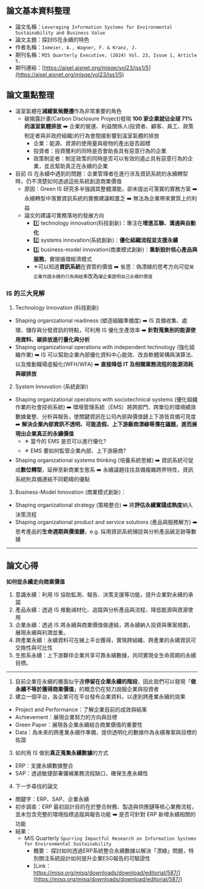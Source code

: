## 論文基本資料整理
- 論文名稱：`Leveraging Information Systems for Environmental Sustainability and Business Value`
- 論文主題：探討IS在永續的特色
- 作者名稱：`Ixmeier, A., Wagner, F. & Kranz, J.`
- 期刊名稱：`MIS Quarterly Executive, (2024) Vol. 23, Issue 1, Article 5.`
- 期刊連結：[https://aisel.aisnet.org/misqe/vol23/iss1/5](https://aisel.aisnet.org/misqe/vol23/iss1/5)

## 論文重點整理
- 溫室氣體在**減緩氣候變遷**作為非常重要的角色
  - 碳揭露計畫(Carbon Disclosure Project)發現 **100 家企業就佔全球 71% 的溫室氣體排放** ➡️ 企業的營運、利益關係人(投資者、顧客、員工、政策制定者與非政府組織)的行為會間接影響到溫室氣體的排放
    - 企業：能源、資源的使用量與廢物的產出是否超標
    - 投資者：投資獲利的同時是否會助長具有惡意行為的企業
    - 政策制定者：制定政策的同時是否可以有效的遏止具有惡意行為的企業，並且幫助真正在永續的企業
- 目前 IS 在永續中遇到的問題：企業管理者在進行涉及資訊系統的永續轉型時，仍不清楚如何透過這些系統創造商業價值
  - 原因：Green IS 研究多半強調其整體潛能，卻未提出可落實的實務方案 ➡️ 永續轉型中落實資訊系統的實務建議較匱乏 ➡️ 無法為企業帶來實質上的利益
  - 論文的建議可實務落地的發展方向 
    - 1️⃣ technology innovation(科技創新)：專注在**增進互聯、溝通與自動化**
    - 2️⃣ systems innovation(系統創新)：**優化組織流程並支援永續**
    - 3️⃣ business-model innovation(商業模式創新)：**重新設計核心產品與服務**，實現循環經濟模式
    - ✴️可以知道**資訊系統**在資管的價值 ➡️ 省思：偽漂綠的思考方向可從`幫企業作證永續的行為與結果`改為`讓企業證明自己永續的價值`
### IS 的三大見解
1. Technology Innovation (科技創新)
  - Shaping organizational readiness (塑造組織準備度) ➡️ IS 具備收集、處理、儲存與分發資訊的特點，可利用 IS 優化生產效率 ➡️ **針對蒐集到的能源使用資料、碳排放進行量化與分析**
  - Shaping organizational operations with independent technology (強化組織作業) ➡️ IS 可以幫助企業內部優化資料中心能效、改良軟體架構與演算法、以及推動職場虛擬化(WFH/WFA) ➡️ **直接降低 IT 及相關業務流程的能源消耗與碳排放**
2. System Innovation (系統創新)
  - Shaping organizational operations with sociotechnical systems (優化組織作業的社會技術系統) ➡️ 環境管理系統（EMS）將跨部門、跨單位的環境績效數據彙整、分析與報告，使關鍵資訊在公司內部與價值鏈上下游皆具備可見度 ➡️ **解決企業內部資訊不透明、可能造假、上下游廠商漂綠等潛在議題，進而展現出企業真正的永續價值**
    - ✴️ 當今的 EMS 是否可以進行優化?
    - ✴️ EMS 要如何監管企業內部、上下游廠商?
  - Shaping organizational systems thinking (培養系統思維) ➡️ 資訊系統可促成**數位轉型**，延伸至新商業生態系 ➡️ 永續議題往往具備複雜跨界特性，資訊系統則具備連結不同範疇的優點
3. Business-Model Innovation (商業模式創新)：
  - Shaping organizational strategy (策略整合) ➡️ 將**評估永續實踐成熟度**納入決策流程
  - Shaping organizational product and service solutions (產品與服務解方) ➡️ 思考產品的**生命週期與價值鏈**，e.g. 採用資訊系統捕捉與分析產品碳足跡等數據

---
## 論文心得

**如何從永續走向商業價值**
1. 意識永續：利用 IS 協助監測、報告、決策支援等功能，提升企業對永續的承諾
2. 產品永續：透過 IS 推動減材化、追蹤與分析產品與流程，降低能源與資源使用
3. 企業永續：透過 IS 將永續與商業價值做連結，將永續納入投資與專案規劃，展現永續與利潤並重。
4. 跨產業永續：永續資料可在線上平台獲得，實現跨組織、跨產業的永續資訊可交換性與可比性
5. 生態系永續：上下游夥伴企業共享可靠永續數據，共同實現全生命周期的永續目標。

---

1. 目前企業在永續的層面似乎還**停留在企業永續的階段**，因此我們可以發現「**做永續不等於獲得商業價值**」的概念仍在努力說服企業與投資者
2. 建立一個平台，各企業可在平台發布企業資料，以達到跨產業永續的效果
  - Project and Performance：了解企業目前的成效與結果
  - Achievement：展現企業努力的方向與目標
  - Green Paper：展現各企業永續結合商業價值的重要性
  - Data：為未來的跨產業永續作準備，提供透明化的數據作為永續專案與目標的佐證
3. 如何用 IS 做到**真正蒐集永續數據**的方式
  - ERP：支援永續數據整合
  - SAP：透過敏捷部署彌補業務流程缺口，確保生產永續性
4. 下一步尋找的論文
  - 關鍵字：ERP、SAP、企業永續
  - 初步調查：ERP 最初設計目的在於整合財務、製造與供應鏈等核心業務流程，並未包含完整的環境指標追蹤與報告功能 ➡️ 是否可針對 ERP 新增永續相關的功能
  - 結果：
    -  MIS Quarterly `Spurring Impactful Research on Information Systems for Environmental Sustainability`
        - 概要： 探討如何透過ERP系統整合永續數據以解決「漂綠」問題，特別關注系統設計如何提升企業ESG報告的可驗證性
        - [Link：https://misq.org/misq/downloads/download/editorial/587/](https://misq.org/misq/downloads/download/editorial/587/)

